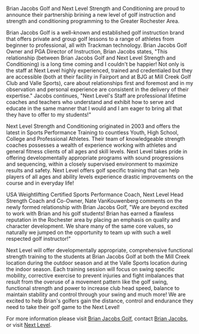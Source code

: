 <p class="align-center"><img src="../img/logo-nextlevel.jpg" alt=""></p>

Brian Jacobs Golf and Next Level Strength and Conditioning are proud to announce their partnership brining a new level of golf instruction and strength and conditioning programming to the Greater Rochester Area.

Brian Jacobs Golf is a well–known and established golf instruction brand that offers private and group golf lessons to a range of athletes from beginner to professional, all with Trackman technology. Brian Jacobs Golf Owner and PGA Director of Instruction, Brian Jacobs states, "This relationship (between Brian Jacobs Golf and Next Level Strength and Conditioning) is a long time coming and I couldn't be happier! Not only is the staff at Next Level highly experienced, trained and credentialed but they are accessible (both at their facility in Fairport and at BJG at Mill Creek Golf Club and Valle Sports), care about relationships first and foremost and in my observation and personal experience are consistent in the delivery of their expertise." Jacobs continues, "Next Level's Staff are professional lifetime coaches and teachers who understand and exhibit how to serve and educate in the same manner that I would and I am eager to bring all that they have to offer to my students!"

Next Level Strength and Conditioning originated in 2003 and offers the latest in Sports Performance Training to countless Youth, High School, College and Professional Athletes. Their team of knowledgeable strength coaches possesses a wealth of experience working with athletes and general fitness clients of all ages and skill levels. Next Level takes pride in offering developmentally appropriate programs with sound progressions and sequencing, within a closely supervised environment to maximize results and safety. Next Level offers golf specific training that can help players of all ages and ability levels experience drastic improvements on the course and in everyday life!

USA Weightlifting Certified Sports Performance Coach, Next Level Head Strength Coach and Co-Owner, Nate VanKouwenberg comments on the newly formed relationship with Brian Jacobs Golf, "We are beyond excited to work with Brian and his golf students! Brian has earned a flawless reputation in the Rochester area by placing an emphasis on quality and character development. We share many of the same core values, so naturally we jumped on the opportunity to team up with such a well respected golf instructor!"

Next Level will offer developmentally appropriate, comprehensive functional strength training to the students at Brian Jacobs Golf at both the Mill Creek location during the outdoor season and at the Valle Sports location during the indoor season. Each training session will focus on swing specific mobility, corrective exercise to prevent injuries and fight imbalances that result from the overuse of a movement pattern like the golf swing, functional strength and power to increase club head speed, balance to maintain stability and control through your swing and much more! We are excited to help Brian's golfers gain the distance, control and endurance they need to take their golf game to the Next Level!

For more information please visit [Brian Jacobs Golf](http://brianjacobsgolf.com), contact [Brian Jacobs](mailto:brian@brianjacobsgolf.com), or visit [Next Level](http://trainatnextlevel.com/home).